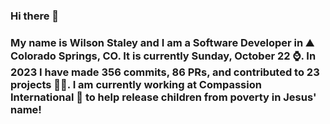 ### Hi there 👋

### My name is Wilson Staley and I am a Software Developer in ⛰ Colorado Springs, CO.  It is currently Sunday, October 22 ⌚. In 2023 I have made 356 commits, 86 PRs, and contributed to 23 projects 👨‍💻. I am currently working at Compassion International 🏢 to help release children from poverty in Jesus' name!